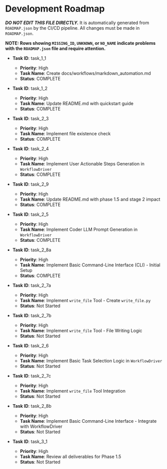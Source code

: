 # Development Roadmap

***DO NOT EDIT THIS FILE DIRECTLY.*** It is automatically generated from `ROADMAP.json` by the CI/CD pipeline. All changes must be made in `ROADMAP.json`.

**NOTE: Rows showing `MISSING_ID`, `UNKNOWN`, or `NO_NAME` indicate problems with the `ROADMAP.json` file and require attention.**

*   **Task ID**: task_1_1
    *   **Priority**: High
    *   **Task Name**: Create docs/workflows/markdown_automation.md
    *   **Status**: COMPLETE

*   **Task ID**: task_1_2
    *   **Priority**: High
    *   **Task Name**: Update README.md with quickstart guide
    *   **Status**: COMPLETE

*   **Task ID**: task_2_3
    *   **Priority**: High
    *   **Task Name**: Implement file existence check
    *   **Status**: COMPLETE

*   **Task ID**: task_2_4
    *   **Priority**: High
    *   **Task Name**: Implement User Actionable Steps Generation in `WorkflowDriver`
    *   **Status**: COMPLETE

*   **Task ID**: task_2_9
    *   **Priority**: High
    *   **Task Name**: Update README.md with phase 1.5 and stage 2 impact
    *   **Status**: COMPLETE

*   **Task ID**: task_2_5
    *   **Priority**: High
    *   **Task Name**: Implement Coder LLM Prompt Generation in `WorkflowDriver`
    *   **Status**: COMPLETE

*   **Task ID**: task_2_8a
    *   **Priority**: High
    *   **Task Name**: Implement Basic Command-Line Interface (CLI) - Initial Setup
    *   **Status**: COMPLETE

*   **Task ID**: task_2_7a
    *   **Priority**: High
    *   **Task Name**: Implement `write_file` Tool - Create `write_file.py`
    *   **Status**: Not Started

*   **Task ID**: task_2_7b
    *   **Priority**: High
    *   **Task Name**: Implement `write_file` Tool - File Writing Logic
    *   **Status**: Not Started

*   **Task ID**: task_2_6
    *   **Priority**: High
    *   **Task Name**: Implement Basic Task Selection Logic in `WorkflowDriver`
    *   **Status**: Not Started

*   **Task ID**: task_2_7c
    *   **Priority**: High
    *   **Task Name**: Implement `write_file` Tool Integration
    *   **Status**: Not Started

*   **Task ID**: task_2_8b
    *   **Priority**: High
    *   **Task Name**: Implement Basic Command-Line Interface - Integrate with WorkflowDriver
    *   **Status**: Not Started

*   **Task ID**: task_3_1
    *   **Priority**: High
    *   **Task Name**: Review all deliverables for Phase 1.5
    *   **Status**: Not Started

